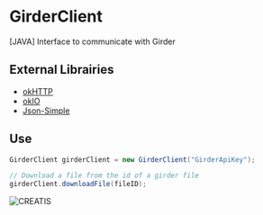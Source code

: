 # GirderClient
[JAVA] Interface to communicate with Girder

## External Librairies
* [okHTTP](https://square.github.io/okhttp/)
* [okIO](https://github.com/square/okio)
* [Json-Simple](https://code.google.com/archive/p/json-simple/downloads)

## Use
```java
GirderClient girderClient = new GirderClient("GirderApiKey");

// Download a file from the id of a girder file
girderClient.downloadFile(fileID);
```

![CREATIS](https://www.creatis.insa-lyon.fr/site7/sites/www.creatis.insa-lyon.fr/files/logo-creatis.png)